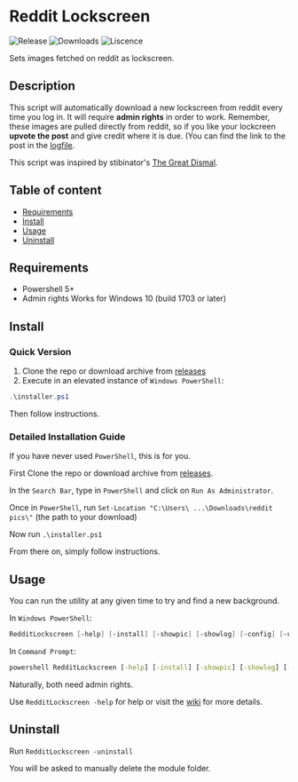 # Reddit Lockscreen

![Release](https://img.shields.io/github/v/release/Garfield1002/redditPic?include_prereleases)
![Downloads](https://img.shields.io/github/downloads/Garfield1002/redditPic?include_prereleases/total)
![Liscence](https://img.shields.io/github/license/Garfield1002/redditPic)

Sets images fetched on reddit as lockscreen.

## Description

This script will automatically download a new lockscreen from reddit every time you log in.
It will require **admin rights** in order to work.
Remember, these images are pulled directly from reddit, so if you like your lockcreen **upvote the post** and give credit where it is due.
(You can find the link to the post in the [logfile](####`-showlog`).

This script was inspired by stibinator's [The Great Dismal](https://github.com/stibinator/GreatDismal).

## Table of content

* [Requirements](#Requirements)
* [Install](#Install)
* [Usage](#Usage)
* [Uninstall](#Uninstall)

## Requirements

* Powershell 5+
* Admin rights
Works for Windows 10 (build 1703 or later)

## Install

### Quick Version

1. Clone the repo or download archive from [releases](https://github.com/Garfield1002/redditPic/releases)
2. Execute in an elevated instance of `Windows PowerShell`:

```powershell
.\installer.ps1
```

Then follow instructions.

### Detailed Installation Guide

If you have never used `PowerShell`, this is for you.

First Clone the repo or download archive from [releases](https://github.com/Garfield1002/redditPic/releases).

In the `Search Bar`, type in `PowerShell` and click on `Run As Administrator`.

Once in `PowerShell`, run `Set-Location "C:\Users\ ...\Downloads\reddit pics\"` (the path to your download)

Now run `.\installer.ps1`

From there on, simply follow instructions.

## Usage

You can run the utility at any given time to try and find a new background.

In `Windows PowerShell`:

```powershell
RedditLockscreen [-help] [-install] [-showpic] [-showlog] [-config] [-uninstall] [[-subreddit] [-sort] [-nsfw]]
```

In `Command Prompt`:

```bat
powershell RedditLockscreen [-help] [-install] [-showpic] [-showlog] [-config] [-list] [-add] [-remove] [-uninstall] [[-subreddit] [-sort] [-nsfw]]
```

Naturally, both need admin rights.

Use `RedditLockscreen -help` for help or visit the [wiki](https://github.com/Garfield1002/redditPic/wiki/RedditLockscreen) for more details.

## Uninstall

Run `RedditLockscreen -uninstall`

You will be asked to manually delete the module folder.
